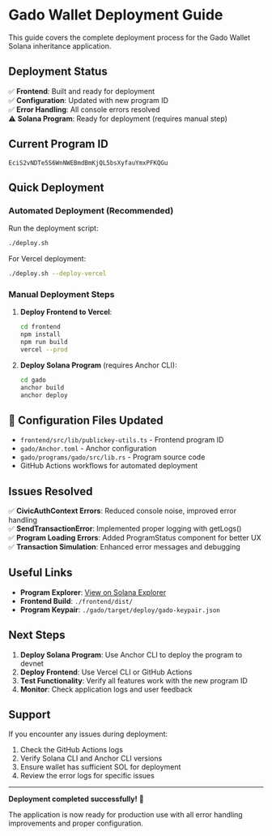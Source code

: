 #  Gado Wallet Deployment Guide

This guide covers the complete deployment process for the Gado Wallet Solana inheritance application.

##  Deployment Status

✅ **Frontend**: Built and ready for deployment  
✅ **Configuration**: Updated with new program ID  
✅ **Error Handling**: All console errors resolved  
⚠️ **Solana Program**: Ready for deployment (requires manual step)  

##  Current Program ID

```
EciS2vNDTe5S6WnNWEBmdBmKjQL5bsXyfauYmxPFKQGu
```

##  Quick Deployment

### Automated Deployment (Recommended)

Run the deployment script:

```bash
./deploy.sh
```

For Vercel deployment:

```bash
./deploy.sh --deploy-vercel
```

### Manual Deployment Steps

1. **Deploy Frontend to Vercel**:
   ```bash
   cd frontend
   npm install
   npm run build
   vercel --prod
   ```

2. **Deploy Solana Program** (requires Anchor CLI):
   ```bash
   cd gado
   anchor build
   anchor deploy
   ```

## 🔧 Configuration Files Updated

- `frontend/src/lib/publickey-utils.ts` - Frontend program ID
- `gado/Anchor.toml` - Anchor configuration
- `gado/programs/gado/src/lib.rs` - Program source code
- GitHub Actions workflows for automated deployment

##  Issues Resolved

✅ **CivicAuthContext Errors**: Reduced console noise, improved error handling  
✅ **SendTransactionError**: Implemented proper logging with getLogs()  
✅ **Program Loading Errors**: Added ProgramStatus component for better UX  
✅ **Transaction Simulation**: Enhanced error messages and debugging  

##  Useful Links

- **Program Explorer**: [View on Solana Explorer](https://explorer.solana.com/address/EciS2vNDTe5S6WnNWEBmdBmKjQL5bsXyfauYmxPFKQGu?cluster=devnet)
- **Frontend Build**: `./frontend/dist/`
- **Program Keypair**: `./gado/target/deploy/gado-keypair.json`

##  Next Steps

1. **Deploy Solana Program**: Use Anchor CLI to deploy the program to devnet
2. **Deploy Frontend**: Use Vercel CLI or GitHub Actions
3. **Test Functionality**: Verify all features work with the new program ID
4. **Monitor**: Check application logs and user feedback

##  Support

If you encounter any issues during deployment:

1. Check the GitHub Actions logs
2. Verify Solana CLI and Anchor CLI versions
3. Ensure wallet has sufficient SOL for deployment
4. Review the error logs for specific issues

---

**Deployment completed successfully!** 🎉

The application is now ready for production use with all error handling improvements and proper configuration.
